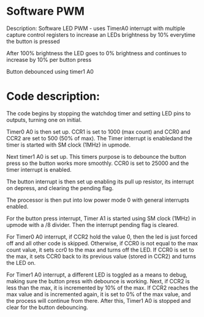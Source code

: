 # Software PWM

Description: Software LED PWM - uses TimerA0 interrupt with multiple capture control registers to increase an LEDs brightness by 10% everytime the button is pressed

After 100% brightness the LED goes to 0% brightness and continues to increase by 10% per button press

Button debounced using timer1 A0

# Code description:

The code begins by stopping the watchdog timer and setting LED pins to outputs, turning one on initial.

Timer0 A0 is then set up. CCR1 is set to 1000 (max count) and CCR0 and CCR2 are set to 500 (50% of max). The Timer interrupt is enabledand the timer is started with SM clock (1MHz) in upmode.

Next timer1 A0 is set up. This timers purpose is to debounce the button press so the button works more smoothly. CCR0 is set to 25000 and the timer interrupt is enabled.

The button interrupt is then set up enabling its pull up resistor, its interrupt on depress, and clearing the pending flag.

The processor is then put into low power mode 0 with general interrupts enabled.

For the button press interrupt, Timer A1 is started using SM clock (1MHz) in upmode with a /8 divider. Then the interrupt pending flag is cleared.

For Timer0 A0 interrupt, if CCR2 hold the value 0, then the led is just forced off and all other code is skipped. Otherwise, if CCR0 is not equal to the max count value, it sets ccr0 to the max and turns off the LED. If CCR0 is set to the max, it sets CCR0 back to its previous value (stored in CCR2) and turns the LED on.

For Timer1 A0 interrupt, a different LED is toggled as a means to debug, making sure the button press with debounce is working. Next, if CCR2 is less than the max, it is incremented by 10% of the max. If CCR2 reaches the max value and is incremented again, it is set to 0% of the max value, and the process will continue from there. After this, Timer1 A0 is stopped and clear for the button debouncing.
